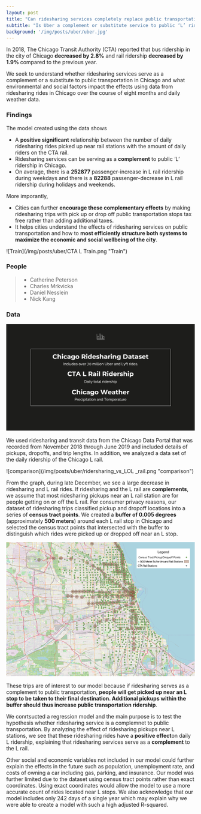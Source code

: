 ```yaml
---
layout: post
title: "Can ridesharing services completely replace public transportation?"
subtitle: "Is Uber a complement or substitute service to public ‘L’ ridership in Chicago?"
background: '/img/posts/uber/uber.jpg'
---
```


In 2018, The Chicago Transit Authority (CTA) reported that bus ridership in the city of Chicago <strong class="uber">decreased by 2.8%</strong> and rail ridership <strong class="uber">decreased by 1.9% </strong>compared to the previous year. 

 We seek to understand whether ridesharing services serve as a complement or a substitute to public transportation in Chicago and what environmental and social factors impact the effects using data from ridesharing rides in Chicago over the course of eight months and daily weather data. 


<h3> Findings </h3>

The model created using the data shows 
- A <strong class="covid">positive significant</strong> relationship between the number of daily ridesharing rides picked up near rail stations with the amount of daily riders on the CTA rail. 
- Ridesharing services can be serving as a <strong class="covid">complement</strong> to public ‘L’ ridership in Chicago. 
- On average, there is a <strong class="covid">252877</strong> passenger-increase in L rail ridership during weekdays and there is a <strong class="uber">82288</strong> passenger-decrease in L rail ridership during holidays and weekends.

More imporantly, 
- Cities can further <strong class="covid">encourage these complementary effects</strong> by making ridesharing trips with pick up or drop off public transportation stops tax free rather than adding additional taxes.
- It helps cities understand the effects of ridesharing services on public transportation and how to <strong class="covid">most efficiently structure both systems to maximize the economic and social wellbeing of the city</strong>. 

 ![Train](/img/posts/uber/CTA L Train.png "Train")

 <h3> People </h3>

 > - Catherine Peterson 
 > - Charles Mrkvicka 
 > - Daniel Nesslein
 > - Nick Kang

 <h3> Data </h3>

![Data](/img/posts/uber/data.png "data")

We used ridesharing and transit data from the Chicago Data Portal that was recorded from November 2018 through June 2019 and included details of pickups, dropoffs, and trip lengths. In addition, we analyzed a data set of the daily ridership of the Chicago L rail. 

![comparison](/img/posts/uber/ridersharing_vs_LOL _rail.png "comparison")

From the graph, during late December, we see a large decrease in ridesharing and L rail rides. If ridesharing and the L rail are <strong class="covid">complements</strong>, we assume that most ridesharing pickups near an L rail station are for people getting on or off the L rail. For consumer privacy reasons, our dataset of ridesharing trips classified pickup and dropoff locations into a series of <strong class="covid">census tract points</strong>. We created a <strong class="covid">buffer of 0.005 degrees</strong> (approximately <strong class="covid">500 meters</strong>) around each L rail stop in Chicago and selected the census tract points that intersected with the buffer to distinguish which rides were picked up or dropped off near an L stop.

![zone](/img/posts/uber/pickup_dropoff.png "zone")

These trips are of interest to our model because if ridesharing serves as a complement to public transportation, <strong class="covid">people will get picked up near an L stop to be taken to their final destination. Additional pickups within the buffer should thus increase public transportation ridership</strong>.

We conrtsucted a regression model and the main purpose is to test the hypothesis whether ridesharing service is a complemnet to public transportation. By analyzing the effect of ridesharing pickups near L stations, we see that these ridesharing rides have a <strong class="covid">positive effect</strong>on daily L ridership, explaining that ridesharing services serve as a <strong class="covid">complement</strong> to the L rail. 

Other social and economic variables not included in our model could further explain the effects in the future such as population, unemployment rate, and costs of owning a car including gas, parking, and insurance. Our model was further limited due to the dataset using census tract points rather than exact coordinates. Using exact coordinates would allow the model to use a more accurate count of rides located near L stops. We also acknowledge that our model includes only 242 days of a single year which may explain why we were able to create a model with such a high adjusted R-squared. 





